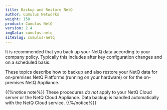 ```yaml
---
title: Backup and Restore NetQ
author: Cumulus Networks
weight: 150
product: Cumulus NetQ
version: 2.4
imgData: cumulus-netq
siteSlug: cumulus-netq
---
```


It is recommended that you back up your NetQ data according to your company policy. Typically this includes after key configuration changes and on a scheduled basis.

These topics describe how to backup and also restore your NetQ data for on-premises NetQ Platforms (running on your hardware) or for the on-premises NetQ Appliance. 

{{%notice note%}}
These procedures *do not* apply to your NetQ Cloud  server or the NetQ Cloud Appliance. Data backup is handled automatically with the NetQ Cloud service.
{{%/notice%}}
